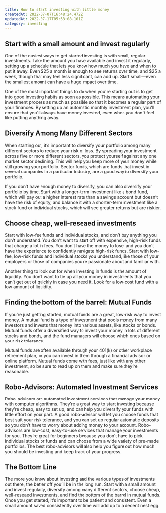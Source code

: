```yaml
---
title: How to start investing with little money
createdAt: 2022-07-07T16:48:24.472Z
updatedAt: 2022-07-17T05:53:08.101Z
category: investing
---
```


## Start with a small amount and invest regularly

One of the easiest ways to get started investing is with small, regular investments. Take the amount you have available and invest it regularly, setting up a schedule that lets you know how much you have and when to put it away. Even $25 a month is enough to see returns over time, and $25 a week, though that may feel less significant, can add up. Start small—even the smallest amount can have a huge impact over time.

One of the most important things to do when you're starting out is to get into good investing habits as soon as possible. This means automating your investment process as much as possible so that it becomes a regular part of your finances. By setting up an automatic monthly investment plan, you'll ensure that you'll always have money invested, even when you don't feel like putting anything away.

## Diversify Among Many Different Sectors

When starting out, it’s important to diversify your portfolio among many different sectors to reduce your risk of loss. By spreading your investment across five or more different sectors, you protect yourself against any one market sector declining. This will help you keep more of your money while still growing your portfolio. Sector funds, which are funds that invest in several companies in a particular industry, are a good way to diversify your portfolio.

If you don’t have enough money to diversify, you can also diversify your portfolio by time. Start with a longer-term investment like a bond fund, which will pay out a higher interest rate than a savings account but doesn’t have the risk of equity, and balance it with a shorter-term investment like a stock fund or individual stocks, which will see greater returns but are riskier.

## Choose cheap, well-reseaed investments

Start with low-fee funds and individual stocks, and don’t buy anything you don’t understand. You don’t want to start off with expensive, high-risk funds that charge a lot in fees. You don’t have the money to lose, and you don’t have the experience to confidently navigate high-risk funds. Start with low-fee, low-risk funds and individual stocks you understand, like those of your employers or those of companies you’re passionate about and familiar with.

Another thing to look out for when investing in funds is the amount of liquidity. You don’t want to tie up all your money in investments that you can’t get out of quickly in case you need it. Look for a low-cost fund with a low amount of liquidity.

## Finding the bottom of the barrel: Mutual Funds

If you’re just getting started, mutual funds are a great, low-risk way to invest money. A mutual fund is a type of investment that pools money from many investors and invests that money into various assets, like stocks or bonds. Mutual funds offer a diversified way to invest your money in lots of different stocks and bonds, and the fund managers will choose which ones based on your risk tolerance.

Mutual funds are often available through your 401(k) or other workplace retirement plan, or you can invest in them through a financial advisor or online platform. Mutual funds come with fees, just like with any other investment, so be sure to read up on them and make sure they’re reasonable.

## Robo-Advisors: Automated Investment Services

Robo-advisors are automated investment services that manage your money with computer algorithms. They’re a great way to start investing because they’re cheap, easy to set up, and can help you diversify your funds with little effort on your part. A good robo-advisor will let you choose funds that best suit your risk tolerance, and you can set up regular automatic deposits so you don’t have to worry about adding money to your account.
Robo-advisors are low-cost, easy-to-use services that manage your investments for you. They’re great for beginners because you don’t have to pick individual stocks or funds and can choose from a wide variety of pre-made portfolios. The best robo-advisors will also help you figure out how much you should be investing and keep track of your progress.

## The Bottom Line

The more you know about investing and the various types of investments out there, the better off you’ll be in the long run. Start with a small amount and invest regularly, diversify among many different sectors, choose cheap, well-reseaed investments, and find the bottom of the barrel in mutual funds. Once you get started, it’s important to be patient and consistent. Even a small amount saved consistently over time will add up to a decent nest egg.
